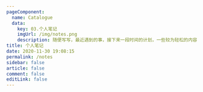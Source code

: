 ```yaml
---
pageComponent: 
  name: Catalogue
  data: 
    key: 03.个人笔记
    imgUrl: /img/notes.png
    description: 随便写写，最近遇到的事，接下来一段时间的计划，一些较为轻松的内容
title: 个人笔记
date: 2020-11-30 19:08:15
permalink: /notes
sidebar: false
article: false
comment: false
editLink: false
---
```



